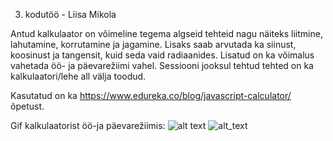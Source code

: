 3. kodutöö - Liisa Mikola

Antud kalkulaator on võimeline tegema algseid tehteid nagu näiteks liitmine, lahutamine, korrutamine ja jagamine. Lisaks saab arvutada ka siinust, koosinust ja tangensit, 
kuid seda vaid radiaanides. Lisatud on ka võimalus vahetada öö- ja päevarežiimi vahel. Sessiooni jooksul tehtud tehted on ka kalkulaatori/lehe all välja toodud.

Kasutatud on ka https://www.edureka.co/blog/javascript-calculator/ õpetust.

Gif kalkulaatorist öö-ja päevarežiimis:
![alt text](https://github.com/liismik/3-kodutoo/blob/main/calc.gif)
![alt_text](https://github.com/liismik/3-kodutoo/blob/main/calc2.gif)
